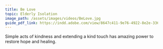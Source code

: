```yaml
---
title: Be Love
topic: Elderly Isolation
image_path: /assets/images/videos/BeLove.jpg
guide_pdf_link: https://indd.adobe.com/view/8647c411-9e76-4922-8e2e-33625e5594dc
---
```


Simple acts of kindness and extending a kind touch has amazing power to restore hope and healing.


